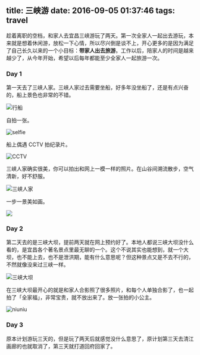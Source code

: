 title: 三峡游
date: 2016-09-05 01:37:46
tags: travel
---

趁着离职的空档，和家人去宜昌三峡游玩了两天。第一次全家人一起出去游玩，本来就是想着休闲游，放松一下心情，所以尽兴倒是谈不上，开心更多的是因为满足了自己长久以来的一个小目标：**带家人出去旅游**。工作以后，陪家人的时间是越来越少了，从今年开始，希望以后每年都能至少全家人一起旅游一次。

<!-- more -->

### Day 1

第一天去了三峡人家。三峡人家过去需要坐船，好多年没坐船了，还是有点兴奋的，船上景色也非常的不错。

![行船](/image/threegores/xingchuan.jpeg)

自拍一张。

![selfie](/image/threegores/selfie.jpeg)

船上偶遇 CCTV 拍纪录片。

![CCTV](/image/threegores/cctv.jpeg)

三峡人家确实很美，你可以拍出和网上一模一样的照片。在山谷间溯流散步，空气清新，好不舒服。

![三峡人家](/image/threegores/sanxiarenjia.jpeg)

一步一景美如画。

![](/image/threegores/chuidizi.jpeg)

### Day 2

第二天去的是三峡大坝，提前两天就在网上预约好了。本地人都说三峡大坝没什么看的，是宜昌各个著名景点里最无聊的一个。这个不说其实也能想到，就一个大坝，也不能上去，也不是泄洪期，能有什么意思呢？但这种景点又是不去不行的，不然就像没来过三峡一样。

![三峡大坝](/image/threegores/sanxiadaba.jpeg)

在三峡大坝最开心的就是和家人合影照了很多照片，和每个人单独合影了，也一起拍了「全家福」，非常宝贵，就不放出来了。放一张拍的小公主。

![niuniu](/image/threegores/niuniu.jpeg)

### Day 3

原本计划游玩三天的，但是玩了两天后就感觉没什么意思了，原计划第三天去清江画廊的也就取消了，第三天就打道回府回家了。
